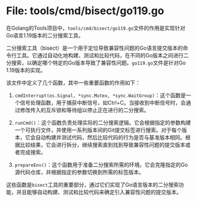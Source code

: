 # File: tools/cmd/bisect/go119.go

在Golang的Tools项目中，`tools/cmd/bisect/go119.go`文件的作用是实现针对Go语言1.19版本的二分搜索工具。

二分搜索工具（bisect）是一个用于定位导致兼容性问题的Go语言提交版本的命令行工具。它通过自动化地构建、测试和比较代码，在不同的Go版本之间进行二分搜索，以确定哪个特定的Go版本导致了兼容性问题。`go119.go`文件是针对Go 1.19版本的实现。

该文件中定义了几个函数，其中一些重要函数的作用如下：

1. `cmdInterrupt(os.Signal, *sync.Mutex, *sync.WaitGroup)`：这个函数是一个信号处理函数，用于捕获中断信号，如Ctrl+C。当接收到中断信号时，会通过修改传入的互斥锁和等待组以停止正在进行的二分搜索。

2. `runCmd()`：这个函数负责处理实际的二分搜索逻辑。它会根据指定的参数构建一个可执行文件，并使用一系列版本间的Git提交标签进行搜索。对于每个版本，它会自动构建并测试代码，然后比较代码的行为是否与基准版本相同。根据比较结果，它会进行拆分，继续搜索直到找到导致兼容性问题的提交版本或者完成搜索。

3. `prepareEnv()`：这个函数用于准备二分搜索所需的环境。它会克隆指定的Go源代码仓库，并根据指定的参数切换到所需的标签版本。

这些函数是`bisect`工具的重要部分，通过它们实现了Go语言版本的二分搜索功能，并且能够自动构建、测试和比较代码来确定引入兼容性问题的提交版本。

